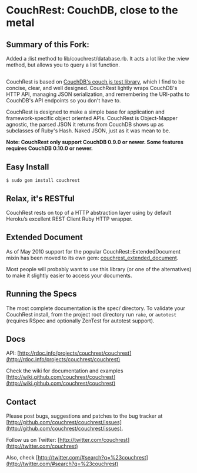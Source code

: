 # CouchRest: CouchDB, close to the metal

## Summary of this Fork:
Added a :list method to lib/couchrest/database.rb.  It acts a lot like the :view method, but allows you to query a list function.

##

CouchRest is based on [CouchDB's couch.js test
library](http://svn.apache.org/repos/asf/couchdb/trunk/share/www/script/couch.js),
which I find to be concise, clear, and well designed. CouchRest lightly wraps
CouchDB's HTTP API, managing JSON serialization, and remembering the URI-paths
to CouchDB's API endpoints so you don't have to.

CouchRest is designed to make a simple base for application and framework-specific object oriented APIs. CouchRest is Object-Mapper agnostic, the parsed JSON it returns from CouchDB shows up as subclasses of Ruby's Hash. Naked JSON, just as it was mean to be.

**Note: CouchRest only support CouchDB 0.9.0 or newer. Some features requires CouchDB 0.10.0 or newer.**

## Easy Install

    $ sudo gem install couchrest
   
## Relax, it's RESTful

CouchRest rests on top of a HTTP abstraction layer using by default Heroku’s excellent REST Client Ruby HTTP wrapper.

## Extended Document

As of May 2010 support for the popular CouchRest::ExtendedDocument mixin has been moved to its own gem: [couchrest_extended_document](http://github.com/couchrest/couchrest_extended_document).

Most people will probably want to use this library (or one of the alternatives) to make it slightly easier to access your documents.

## Running the Specs

The most complete documentation is the spec/ directory. To validate your
CouchRest install, from the project root directory run `rake`, or `autotest`
(requires RSpec and optionally ZenTest for autotest support).

## Docs

API: [http://rdoc.info/projects/couchrest/couchrest](http://rdoc.info/projects/couchrest/couchrest)

Check the wiki for documentation and examples [http://wiki.github.com/couchrest/couchrest](http://wiki.github.com/couchrest/couchrest)

## Contact

Please post bugs, suggestions and patches to the bug tracker at [http://github.com/couchrest/couchrest/issues](http://github.com/couchrest/couchrest/issues).

Follow us on Twitter: [http://twitter.com/couchrest](http://twitter.com/couchrest)

Also, check [http://twitter.com/#search?q=%23couchrest](http://twitter.com/#search?q=%23couchrest)

